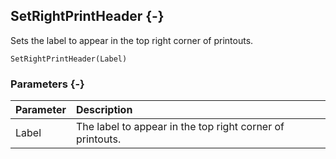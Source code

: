 ## SetRightPrintHeader {-}

Sets the label to appear in the top right corner of printouts.

```{sql}
SetRightPrintHeader(Label)
```

### Parameters {-}

Parameter | Description
| :-- | :-- |
Label | The label to appear in the top right corner of printouts.